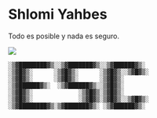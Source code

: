 # Shlomi Yahbes

Todo es posible y nada es seguro.

[![](https://skillicons.dev/icons?i=js,html,css,react,redux,vite,ts,firebase,linux,mint,materialui,mongodb,mysql,netlify,nodejs,notion,npm,vue,vuetify)](https://skillicons.dev)

```
░▒▓████████▓▒░░▒▓███████▓▒░░▒▓██████▓▒░  
░▒▓█▓▒░      ░▒▓█▓▒░      ░▒▓█▓▒░░▒▓█▓▒░ 
░▒▓█▓▒░      ░▒▓█▓▒░      ░▒▓█▓▒░        
░▒▓██████▓▒░  ░▒▓██████▓▒░░▒▓█▓▒░        
░▒▓█▓▒░             ░▒▓█▓▒░▒▓█▓▒░        
░▒▓█▓▒░             ░▒▓█▓▒░▒▓█▓▒░░▒▓█▓▒░ 
░▒▓████████▓▒░▒▓███████▓▒░ ░▒▓██████▓▒░  
                                         
```
